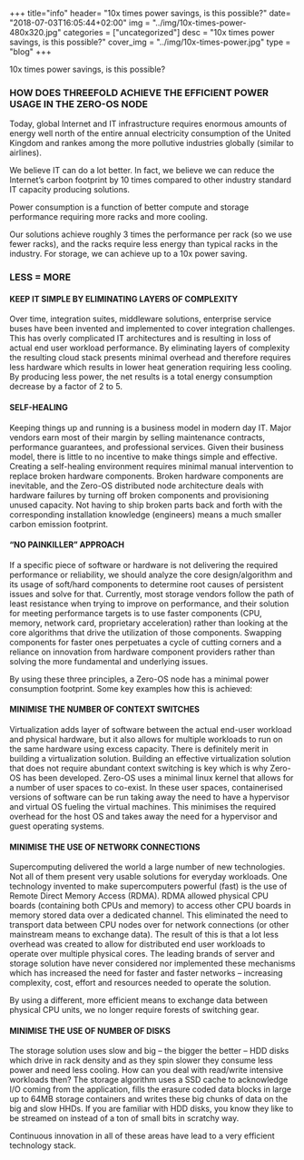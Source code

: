 +++
title="info"
header=  "10x times power savings, is this possible?"
date=  "2018-07-03T16:05:44+02:00"
img = "../img/10x-times-power-480x320.jpg"
categories = ["uncategorized"]
desc = "10x times power savings, is this possible?"
cover_img = "../img/10x-times-power.jpg"
type = "blog"
+++

10x times power savings, is this possible?
### HOW DOES THREEFOLD ACHIEVE THE EFFICIENT POWER USAGE IN THE ZERO-OS NODE
Today, global Internet and IT infrastructure requires enormous amounts of energy well north of the entire annual electricity consumption of the United Kingdom and rankes among the more pollutive industries globally (similar to airlines).

We believe IT can do a lot better. In fact, we believe we can reduce the Internet’s carbon footprint by 10 times compared to other industry standard IT capacity producing solutions.

Power consumption is a function of better compute and storage performance requiring more racks and more cooling.

Our solutions achieve roughly 3 times the performance per rack (so we use fewer racks), and the racks require less energy than typical racks in the industry. For storage, we can achieve up to a 10x power saving.

### LESS = MORE
#### KEEP IT SIMPLE BY ELIMINATING LAYERS OF COMPLEXITY
Over time, integration suites, middleware solutions, enterprise service buses have been invented and implemented to cover integration challenges. This has overly complicated IT architectures and is resulting in loss of actual end user workload performance. By eliminating layers of complexity the resulting cloud stack presents minimal overhead and therefore requires less hardware which results in lower heat generation requiring less cooling. By producing less power, the net results is a total energy consumption decrease by a factor of 2 to 5.

#### SELF-HEALING
Keeping things up and running is a business model in modern day IT. Major vendors earn most of their margin by selling maintenance contracts, performance guarantees, and professional services. Given their business model, there is little to no incentive to make things simple and effective. Creating a self-healing environment requires minimal manual intervention to replace broken hardware components. Broken hardware components are inevitable, and the Zero-OS distributed node architecture deals with hardware failures by turning off broken components and provisioning unused capacity. Not having to ship broken parts back and forth with the corresponding installation knowledge (engineers) means a much smaller carbon emission footprint.

#### “NO PAINKILLER” APPROACH
If a specific piece of software or hardware is not delivering the required performance or reliability, we should analyze the core design/algorithm and its usage of soft/hard components to determine root causes of persistent issues and solve for that. Currently, most storage vendors follow the path of least resistance when trying to improve on performance, and their solution for meeting performance targets is to use faster components (CPU, memory, network card, proprietary acceleration) rather than looking at the core algorithms that drive the utilization of those components. Swapping components for faster ones perpetuates a cycle of cutting corners and a reliance on innovation from hardware component providers rather than solving the more fundamental and underlying issues.

By using these three principles, a Zero-OS node has a minimal power consumption footprint. Some key examples how this is achieved:

#### MINIMISE THE NUMBER OF CONTEXT SWITCHES
Virtualization adds layer of software between the actual end-user workload and physical hardware, but it also allows for multiple workloads to run on the same hardware using excess capacity. There is definitely merit in building a virtualization solution. Building an effective virtualization solution that does not require abundant context switching is key which is why Zero-OS has been developed. Zero-OS uses a minimal linux kernel that allows for a number of user spaces to co-exist. In these user spaces, containerised versions of software can be run taking away the need to have a hypervisor and virtual OS fueling the virtual machines. This minimises the required overhead for the host OS and takes away the need for a hypervisor and guest operating systems.

#### MINIMISE THE USE OF NETWORK CONNECTIONS
Supercomputing delivered the world a large number of new technologies. Not all of them present very usable solutions for everyday workloads. One technology invented to make supercomputers powerful (fast) is the use of Remote Direct Memory Access (RDMA). RDMA allowed physical CPU boards (containing both CPUs and memory) to access other CPU boards in memory stored data over a dedicated channel. This eliminated the need to transport data between CPU nodes over for network connections (or other mainstream means to exchange data). The result of this is that a lot less overhead was created to allow for distributed end user workloads to operate over multiple physical cores. The leading brands of server and storage solution have never considered nor implemented these mechanisms which has increased the need for faster and faster networks – increasing complexity, cost, effort and resources needed to operate the solution.

By using a different, more efficient means to exchange data between physical CPU units, we no longer require forests of switching gear.

#### MINIMISE THE USE OF NUMBER OF DISKS
The storage solution uses slow and big – the bigger the better – HDD disks which drive in rack density and as they spin slower they consume less power and need less cooling. How can you deal with read/write intensive workloads then? The storage algorithm uses a SSD cache to acknowledge I/O coming from the application, fills the erasure coded data blocks in large up to 64MB storage containers and writes these big chunks of data on the big and slow HHDs. If you are familiar with HDD disks, you know they like to be streamed on instead of a ton of small bits in scratchy way.

Continuous innovation in all of these areas have lead to a very efficient technology stack.
